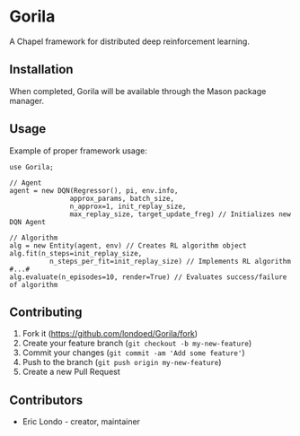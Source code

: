 # Gorila
A Chapel framework for distributed deep reinforcement learning.

## Installation

When completed, Gorila will be available through the Mason package manager.

## Usage

Example of proper framework usage:

```chapel
use Gorila;

// Agent
agent = new DQN(Regressor(), pi, env.info,
               approx_params, batch_size,
               n_approx=1, init_replay_size,
               max_replay_size, target_update_freg) // Initializes new DQN Agent

// Algorithm
alg = new Entity(agent, env) // Creates RL algorithm object
alg.fit(n_steps=init_replay_size,
          n_steps_per_fit=init_replay_size) // Implements RL algorithm
#...#
alg.evaluate(n_episodes=10, render=True) // Evaluates success/failure of algorithm
```

## Contributing

1. Fork it (<https://github.com/londoed/Gorila/fork>)
2. Create your feature branch (`git checkout -b my-new-feature`)
3. Commit your changes (`git commit -am 'Add some feature'`)
4. Push to the branch (`git push origin my-new-feature`)
5. Create a new Pull Request

## Contributors

- Eric Londo - creator, maintainer
